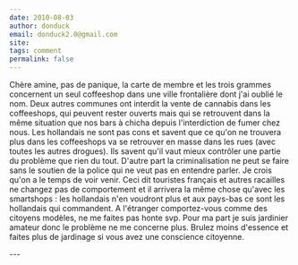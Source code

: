 ```yaml
---
date: 2010-08-03
author: donduck
email: donduck2.0@gmail.com
site: 
tags: comment
permalink: false
---
```


<p>Chère amine, pas de panique, la carte de membre et les trois grammes concernent un seul coffeeshop dans une ville frontalière dont j'ai oublié le nom. Deux autres communes ont interdit la vente de cannabis dans les coffeeshops, qui peuvent rester ouverts mais qui se retrouvent dans la même situation que nos bars à chicha depuis l'interdiction de fumer chez nous. Les hollandais ne sont pas cons et savent que ce qu'on ne trouvera plus dans les coffeeshops va se retrouver en masse dans les rues (avec toutes les autres drogues). Ils savent qu'il vaut mieux contrôler une partie du problème que rien du tout. D'autre part la criminalisation ne peut se faire sans le soutien de la police qui ne veut pas en entendre parler. Je crois qu'on a le temps de voir venir. Ceci dit touristes français et autres racailles ne changez pas de comportement et il arrivera la même chose qu'avec les smartshops : les hollandais n'en voudront plus et aux pays-bas ce sont les hollandais qui commandent. A l'étranger comportez-vous comme des citoyens modèles, ne me faites pas honte svp. Pour ma part je suis jardinier amateur donc le problème ne me concerne plus. Brulez moins d'essence et faites plus de jardinage si vous avez une conscience citoyenne. </p>
---